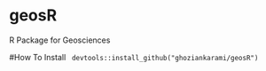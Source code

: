 # geosR
R Package for Geosciences

#How To Install
``` devtools::install_github("ghoziankarami/geosR")```

